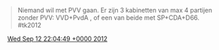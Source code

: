 > Niemand wil met PVV gaan\. Er zijn 3 kabinetten van max 4 partijen zonder PVV: VVD\+PvdA , of een van beide met SP\+CDA\+D66\. \#tk2012

<img src="../../media/tweet.ico" width="12" /> [Wed Sep 12 22:04:49 +0000 2012](https://twitter.com/DromerDenker/status/246006476068503552)